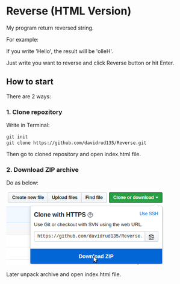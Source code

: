 # Reverse (HTML Version)
My program return reversed string.

For example:

If you write 'Hello', the result will be 'olleH'.

Just write you want to reverse and click Reverse button or hit Enter.

## How to start
There are 2 ways:
 ### 1. Clone repozitory
Write in Terminal:
```
git init
git clone https://github.com/davidrud135/Reverse.git
```
Then go to cloned repository and open index.html file.

 ### 2. Download ZIP archive
Do as below:

![Image alt](https://github.com/davidrud135/Reverse/blob/develop/zip.png)

Later unpack archive and open index.html file.
